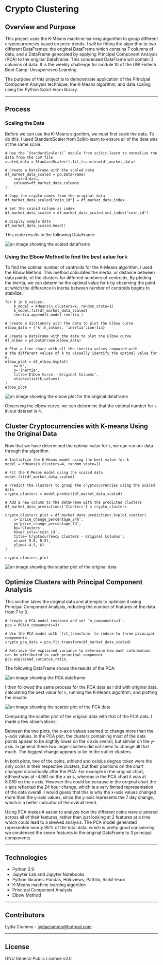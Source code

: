 # Crypto Clustering

## Overview and Purpose
This project uses the K-Means machine learning algorithm to group different cryptocurrencies based on price trends. I will be fitting the algorithm to two different DataFrames: the original DataFrame which contains 7 columns of data, and a DataFrame generated by applying Principal Component Analysis (PCA) to the original DataFrame. This condensed DataFrame will contain 3 columns of data. It is the weekly challenge for module 10 of the UW Fintech Boot Camp: Unsupervised Learning.

The purpose of this project is to demonstrate application of the Principal Component Analysis technique, the K-Means algorithm, and data scaling using the Python Scikit-learn library.

---

## Process

### Scaling the Data
Before we can use the K-Means algorithm, we must first scale the data. To do this, I used StandardScaler from Scikit-learn to ensure all of the data was at the same scale.

```
# Use the `StandardScaler()` module from scikit-learn to normalize the data from the CSV file
scaled_data = StandardScaler().fit_transform(df_market_data)

# Create a DataFrame with the scaled data
df_market_data_scaled = pd.DataFrame(
    scaled_data,
    columns=df_market_data.columns
)

# Copy the crypto names from the original data
df_market_data_scaled["coin_id"] = df_market_data.index

# Set the coinid column as index
df_market_data_scaled = df_market_data_scaled.set_index("coin_id")

# Display sample data
df_market_data_scaled.head()

```

This code results in the following DataFrame:

![an image showing the scaled dataframe](./images/scaled_df.jpg)

### Using the Elbow Method to find the best value for `k`
To find the optimal number of centroids for the K-Means algorithm, I used the Elbow Method. This method calculates the inertia, or distance between data points, of the clusters for different numbers of centroids. By plotting the inertia, we can determine the optimal value for `k` by observing the point at which the difference in inertia between number of centroids begins to stabilize.

```
for k in k_values:
    k_model = KMeans(n_clusters=k, random_state=1)
    k_model.fit(df_market_data_scaled)
    inertia.append(k_model.inertia_)
    
# Create a dictionary with the data to plot the Elbow curve
elbow_data = {'k':k_values, 'inertia':inertia}

# Create a DataFrame with the data to plot the Elbow curve
df_elbow = pd.DataFrame(elbow_data)

# Plot a line chart with all the inertia values computed with 
# the different values of k to visually identify the optimal value for k.
elbow_plot = df_elbow.hvplot(
    x='k',
    y='inertia',
    title='Elbow Curve - Original Columns',
    xticks=list(k_values)
)
elbow_plot
```

![an image showing the elbow plot for the original dataframe](./images/elbow_original_df.jpg)

Observing the elbow curve, we can determine that the optimal number for `k` in our dataset is 4.

## Cluster Cryptocurrencies with K-means Using the Original Data

Now that we have determined the optimal value for `k`, we can run our data through the algorithm. 

```
# Initialize the K-Means model using the best value for k
model = KMeans(n_clusters=4, random_state=1)

# Fit the K-Means model using the scaled data
model.fit(df_market_data_scaled)

# Predict the clusters to group the cryptocurrencies using the scaled data
crypto_clusters = model.predict(df_market_data_scaled)

# Add a new column to the DataFrame with the predicted clusters
df_market_data_predictions['Clusters'] = crypto_clusters

crypto_clusters_plot = df_market_data_predictions.hvplot.scatter(
    x='price_change_percentage_24h',
    y='price_change_percentage_7d',
    by='Clusters',
    hover_cols='coin_id',
    title='Cryptocurrency Clusters - Original Columns',
    xlim=(-5.5, 8.5),
    ylim=(-4.5, 6)
)

crypto_clusters_plot
```

![an image showing the scatter plot of the original data](./images/scatter_plot_original.png)

## Optimize Clusters with Principal Component Analysis
This section takes the original data and attempts to optimize it using Principal Component Analysis, reducing the number of features of the data from 7 to 3.

```
# Create a PCA model instance and set `n_components=3`.
pca = PCA(n_components=3)

# Use the PCA model with `fit_transform` to reduce to three principal components.
crypto_pca_data = pca.fit_transform(df_market_data_scaled)

# Retrieve the explained variance to determine how much information can be attributed to each principal component.
pca.explained_variance_ratio_
```

The following DataFrame shows the results of the PCA:

![an image showing the PCA dataframe](./images/pca_df.png)

I then followed the same process for the PCA data as I did with original data, calculating the best value for `k`, running the K-Means algorithm, and plotting the results:

![an image showing the scatter plot of the PCA data](./images/scatter_plot_pca.png)

Comparing the scatter plot of the original data with that of the PCA data, I made a few observations:

Between the two plots, the x-axis values seemed to change more than the y-axis values. In the PCA plot, the clusters containing most of the data points appear to be slightly lower on the x axis overall, but similar on the y-axis. In general these two larger clusters did not seem to change all that much. The biggest change appears to be in the outlier clusters. 

In both plots, two of the coins, ethlend and celsius degree token were the only coins in their respective clusters, but their positions on the chart changed dramatically after the PCA. For example in the original chart, ethlend was at -4.981 on the x axis, whereas in the PCA chart it was at 8.089 on the x axis. However this could be because in the original chart the x axis reflected the 24 hour change, which is a very limited representation of the data overall. I would guess that this is why the x-axis values changed more than the y-axis values, since the y-axis represents the 7 day change, which is a better indicator of the overall trend.
  
Using PCA makes it easier to analyze how the different coins were clustered across all of their features, rather than just looking at 2 features at a time which could lead to a skewed analysis. The PCA model generated represented nearly 90% of the total data, which is pretty good considering we condensed the seven features in the original DataFrame to 3 principal components.

---

## Technologies

* Python 3.9
* Jupyter Lab and Jupyter Notebooks
* Python libraries: Pandas, Holoviews, Pathlib, Scikit-learn
* K-Means machine learning algorithm
* Principal Component Analysis
* Elbow Method

---

## Contributors
Lydia Ciummo - lydiaciummo@hotmail.com

---

## License
GNU General Public License v3.0